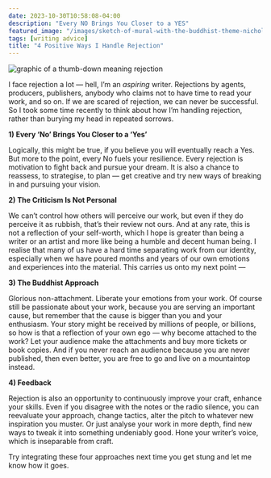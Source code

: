 ```yaml
---
date: 2023-10-30T10:58:08-04:00
description: "Every NO Brings You Closer to a YES"
featured_image: "/images/sketch-of-mural-with-the-buddhist-theme-nicholas-roerich.jpg"
tags: [writing advice]
title: "4 Positive Ways I Handle Rejection"
---
```


![graphic of a thumb-down meaning rejection](https://github.com/ThomasMBury/charlie-bury-website/assets/139169787/832d7e5a-6ec9-4fff-bcc1-f57e86ce673b)


I face rejection a lot — hell, I’m an _aspiring_ writer. Rejections by agents, producers, publishers, anybody who claims not to have time to read your work, and so on. If we are scared of rejection, we can never be successful. So I took some time recently to think about how I’m handling rejection, rather than burying my head in repeated sorrows.

**1) Every ‘No’ Brings You Closer to a ‘Yes’**

Logically, this might be true, if you believe you will eventually reach a Yes. But more to the point, every No fuels your resilience. Every rejection is motivation to fight back and pursue your dream. It is also a chance to reassess, to strategise, to plan — get creative and try new ways of breaking in and pursuing your vision.

**2) The Criticism Is Not Personal**

We can’t control how others will perceive our work, but even if they do perceive it as rubbish, that’s their review not ours. And at any rate, this is not a reflection of your self-worth, which I hope is greater than being a writer or an artist and more like being a humble and decent human being. I realise that many of us have a hard time separating work from our identity, especially when we have poured months and years of our own emotions and experiences into the material. This carries us onto my next point —

**3) The Buddhist Approach**

Glorious non-attachment. Liberate your emotions from your work. Of course still be passionate about your work, because you are serving an important cause, but remember that the cause is bigger than you and your enthusiasm. Your story might be received by millions of people, or billions, so how is that a reflection of your own ego — why become attached to the work? Let your audience make the attachments and buy more tickets or book copies. And if you never reach an audience because you are never published, then even better, you are free to go and live on a mountaintop instead.

**4) Feedback**

Rejection is also an opportunity to continuously improve your craft, enhance your skills. Even if you disagree with the notes or the radio silence, you can reevaluate your approach, change tactics, alter the pitch to whatever new inspiration you muster. Or just analyse your work in more depth, find new ways to tweak it into something undeniably good. Hone your writer’s voice, which is inseparable from craft.

Try integrating these four approaches next time you get stung and let me know how it goes.

